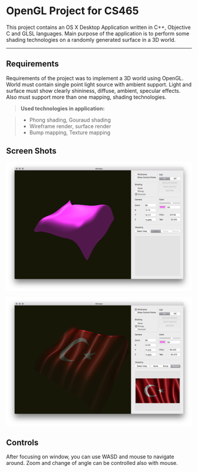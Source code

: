 OpenGL Project for CS465
===================


This project contains an OS X Desktop Application written in C++, Objective C and GLSL languages. Main purpose of the application is to perform some shading technologies on a randomly generated surface in a 3D world.

----------


Requirements
-------------

Requirements of the project was to implement a 3D world using OpenGL. World must contain single point light source with ambient support. Light and surface must show clearly shininess, diffuse, ambient, specular effects. Also must support more than one mapping, shading technologies.

> **Used technologies in application:**

> - Phong shading, Gouraud shading
> - Wireframe render, surface render
> - Bump mapping, Texture mapping

Screen Shots
-------------
![First run with surface render, and Gouraud Shading](https://github.com/guness/OpenGL-Project/blob/master/img/Screen%20Shot%201.png?raw=true "First Run")

![Wireframe rendering with Phong Shading and Texture Map Applied](https://github.com/guness/OpenGL-Project/blob/master/img/Screen%20Shot%202.png?raw=true "Texture Map")

Controls
-------------
After focusing on window, you can use WASD and mouse to navigate around. Zoom and change of angle can be controlled also with mouse.